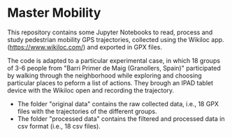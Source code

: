 # Master Mobility

This repository contains some Jupyter Notebooks to read, process and study pedestrian mobility GPS trajectories, collected using the Wikiloc app. (https://www.wikiloc.com/) and exported in GPX files. 

The code is adapted to a particular experimental case, in which 18 groups of 3-6 people from "Barri Primer de Maig (Granollers, Spain)" participated by walking through the neighborhood while exploring and choosing particular places to peform a list of actions. They brough an IPAD tablet device with the Wikiloc open and recording the trajectory. 

- The folder "original data" contains the raw collected data, i.e., 18 GPX files with the trajectories of the different groups.
- The folder "processed data" contains the filtered and processed data in csv format (i.e., 18 csv files). 

